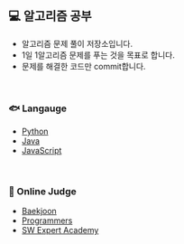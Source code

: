 ## 💻 알고리즘 공부

- 알고리즘 문제 풀이 저장소입니다.
- 1일 1알고리즘 문제를 푸는 것을 목표로 합니다.
- 문제를 해결한 코드만 commit합니다.

<br>

### 🐟 Langauge

- [Python](https://github.com/sumzi/Algorithm/tree/master/python)
- [Java](https://github.com/sumzi/Algorithm/tree/master/java)
- [JavaScript](https://github.com/sumzi/Algorithm/tree/master/javascript)

<br>

### 🐠 Online Judge

- [Baekjoon](https://www.acmicpc.net/)
- [Programmers](https://programmers.co.kr/learn/challenges)
- [SW Expert Academy](https://swexpertacademy.com/main/main.do)
